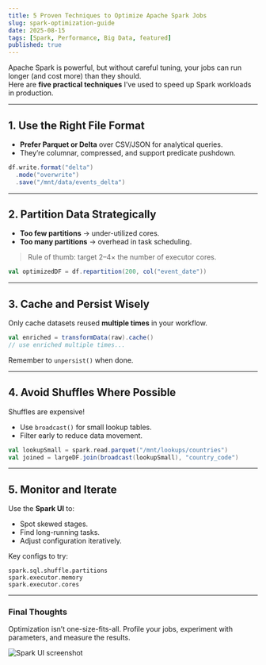 ```yaml
---
title: 5 Proven Techniques to Optimize Apache Spark Jobs
slug: spark-optimization-guide
date: 2025-08-15
tags: [Spark, Performance, Big Data, featured]
published: true
---
```


Apache Spark is powerful, but without careful tuning, your jobs can run longer (and cost more) than they should.  
Here are **five practical techniques** I’ve used to speed up Spark workloads in production.

---

## 1. Use the Right File Format
- **Prefer Parquet or Delta** over CSV/JSON for analytical queries.
- They’re columnar, compressed, and support predicate pushdown.

```scala
df.write.format("delta")
  .mode("overwrite")
  .save("/mnt/data/events_delta")
````

---

## 2. Partition Data Strategically

* **Too few partitions** → under-utilized cores.
* **Too many partitions** → overhead in task scheduling.

> Rule of thumb: target 2–4× the number of executor cores.

```scala
val optimizedDF = df.repartition(200, col("event_date"))
```

---

## 3. Cache and Persist Wisely

Only cache datasets reused **multiple times** in your workflow.

```scala
val enriched = transformData(raw).cache()
// use enriched multiple times...
```

Remember to `unpersist()` when done.

---

## 4. Avoid Shuffles Where Possible

Shuffles are expensive!

* Use `broadcast()` for small lookup tables.
* Filter early to reduce data movement.

```scala
val lookupSmall = spark.read.parquet("/mnt/lookups/countries")
val joined = largeDF.join(broadcast(lookupSmall), "country_code")
```

---

## 5. Monitor and Iterate

Use the **Spark UI** to:

* Spot skewed stages.
* Find long-running tasks.
* Adjust configuration iteratively.

Key configs to try:

```text
spark.sql.shuffle.partitions
spark.executor.memory
spark.executor.cores
```

---

### Final Thoughts

Optimization isn’t one-size-fits-all. Profile your jobs, experiment with parameters, and measure the results.

![Spark UI screenshot](/images/posts/spark-optimization-guide/spark-ui.png)

